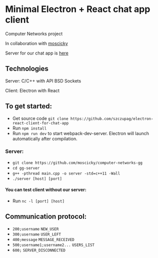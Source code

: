 # Minimal Electron + React chat app client
Computer Networks project

In collaboration with [moscicky](https://github.com/moscicky/)

Server for our chat app is [here](https://github.com/moscicky/computer-networks-gg)

## Technologies
Server: C/C++ with API BSD Sockets

Client: Electron with React

## To get started:
* Get source code `git clone https://github.com/szczupag/electron-react-client-for-chat-app`
* Run `npm install`
* Run `npm run dev` to start webpack-dev-server. Electron will launch automatically after compilation.

### Server:
* `git clone https://github.com/moscicky/computer-networks-gg`
* `cd gg-server`
* `g++ -pthread main.cpp -o server -std=c++11 -Wall`
* `./server [host] [port]`

#### You can test client without our server:
* Run `nc -l [port] [host]`

## Communication protocol:
* `200;username` `NEW_USER`
* `300;username` `USER_LEFT`
* `400;message` `MESSAGE_RECEIVED`
* `500;username1;username2...` `USERS_LIST`
* `600;` `SERVER_DISCONNECTED`
